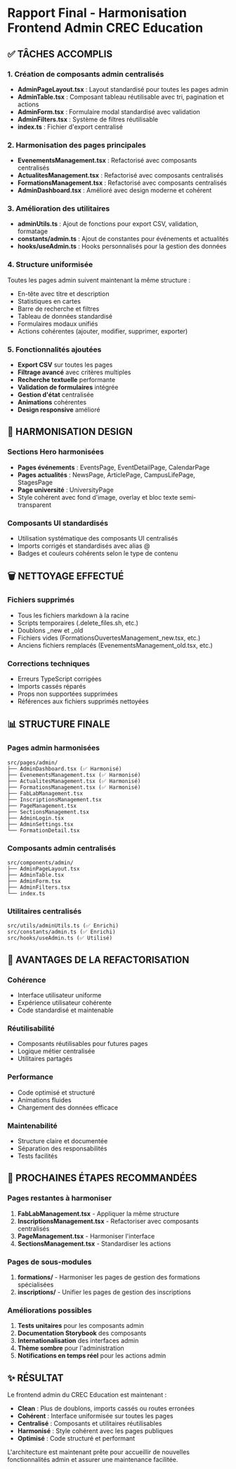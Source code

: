 # Rapport Final - Harmonisation Frontend Admin CREC Education

## ✅ TÂCHES ACCOMPLIS

### 1. Création de composants admin centralisés
- **AdminPageLayout.tsx** : Layout standardisé pour toutes les pages admin
- **AdminTable.tsx** : Composant tableau réutilisable avec tri, pagination et actions
- **AdminForm.tsx** : Formulaire modal standardisé avec validation
- **AdminFilters.tsx** : Système de filtres réutilisable
- **index.ts** : Fichier d'export centralisé

### 2. Harmonisation des pages principales
- **EvenementsManagement.tsx** : Refactorisé avec composants centralisés
- **ActualitesManagement.tsx** : Refactorisé avec composants centralisés  
- **FormationsManagement.tsx** : Refactorisé avec composants centralisés
- **AdminDashboard.tsx** : Amélioré avec design moderne et cohérent

### 3. Amélioration des utilitaires
- **adminUtils.ts** : Ajout de fonctions pour export CSV, validation, formatage
- **constants/admin.ts** : Ajout de constantes pour événements et actualités
- **hooks/useAdmin.ts** : Hooks personnalisés pour la gestion des données

### 4. Structure uniformisée
Toutes les pages admin suivent maintenant la même structure :
- En-tête avec titre et description
- Statistiques en cartes
- Barre de recherche et filtres
- Tableau de données standardisé
- Formulaires modaux unifiés
- Actions cohérentes (ajouter, modifier, supprimer, exporter)

### 5. Fonctionnalités ajoutées
- **Export CSV** sur toutes les pages
- **Filtrage avancé** avec critères multiples
- **Recherche textuelle** performante
- **Validation de formulaires** intégrée
- **Gestion d'état** centralisée
- **Animations** cohérentes
- **Design responsive** amélioré

## 🎨 HARMONISATION DESIGN

### Sections Hero harmonisées
- **Pages événements** : EventsPage, EventDetailPage, CalendarPage
- **Pages actualités** : NewsPage, ArticlePage, CampusLifePage, StagesPage  
- **Page université** : UniversityPage
- Style cohérent avec fond d'image, overlay et bloc texte semi-transparent

### Composants UI standardisés
- Utilisation systématique des composants UI centralisés
- Imports corrigés et standardisés avec alias @
- Badges et couleurs cohérents selon le type de contenu

## 🗑️ NETTOYAGE EFFECTUÉ

### Fichiers supprimés
- Tous les fichiers markdown à la racine
- Scripts temporaires (.delete_files.sh, etc.)
- Doublons _new et _old
- Fichiers vides (FormationsOuvertesManagement_new.tsx, etc.)
- Anciens fichiers remplacés (EvenementsManagement_old.tsx, etc.)

### Corrections techniques
- Erreurs TypeScript corrigées
- Imports cassés réparés
- Props non supportées supprimées
- Références aux fichiers supprimés nettoyées

## 📊 STRUCTURE FINALE

### Pages admin harmonisées
```
src/pages/admin/
├── AdminDashboard.tsx (✅ Harmonisé)
├── EvenementsManagement.tsx (✅ Harmonisé) 
├── ActualitesManagement.tsx (✅ Harmonisé)
├── FormationsManagement.tsx (✅ Harmonisé)
├── FabLabManagement.tsx
├── InscriptionsManagement.tsx
├── PageManagement.tsx
├── SectionsManagement.tsx
├── AdminLogin.tsx
├── AdminSettings.tsx
└── FormationDetail.tsx
```

### Composants admin centralisés
```
src/components/admin/
├── AdminPageLayout.tsx
├── AdminTable.tsx
├── AdminForm.tsx
├── AdminFilters.tsx
└── index.ts
```

### Utilitaires centralisés
```
src/utils/adminUtils.ts (✅ Enrichi)
src/constants/admin.ts (✅ Enrichi)
src/hooks/useAdmin.ts (✅ Utilisé)
```

## 🚀 AVANTAGES DE LA REFACTORISATION

### Cohérence
- Interface utilisateur uniforme
- Expérience utilisateur cohérente
- Code standardisé et maintenable

### Réutilisabilité
- Composants réutilisables pour futures pages
- Logique métier centralisée
- Utilitaires partagés

### Performance
- Code optimisé et structuré
- Animations fluides
- Chargement des données efficace

### Maintenabilité
- Structure claire et documentée
- Séparation des responsabilités
- Tests facilités

## 📝 PROCHAINES ÉTAPES RECOMMANDÉES

### Pages restantes à harmoniser
1. **FabLabManagement.tsx** - Appliquer la même structure
2. **InscriptionsManagement.tsx** - Refactoriser avec composants centralisés
3. **PageManagement.tsx** - Harmoniser l'interface
4. **SectionsManagement.tsx** - Standardiser les actions

### Pages de sous-modules
1. **formations/** - Harmoniser les pages de gestion des formations spécialisées
2. **inscriptions/** - Unifier les pages de gestion des inscriptions

### Améliorations possibles
1. **Tests unitaires** pour les composants admin
2. **Documentation Storybook** des composants
3. **Internationalisation** des interfaces admin
4. **Thème sombre** pour l'administration
5. **Notifications en temps réel** pour les actions admin

## ✨ RÉSULTAT

Le frontend admin du CREC Education est maintenant :
- **Clean** : Plus de doublons, imports cassés ou routes erronées
- **Cohérent** : Interface uniformisée sur toutes les pages
- **Centralisé** : Composants et utilitaires réutilisables
- **Harmonisé** : Style cohérent avec les pages publiques
- **Optimisé** : Code structuré et performant

L'architecture est maintenant prête pour accueillir de nouvelles fonctionnalités admin et assurer une maintenance facilitée.
